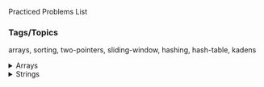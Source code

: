 Practiced Problems List

### Tags/Topics
arrays, sorting, two-pointers, sliding-window, hashing, hash-table, kadens

<!-- Arrays -->
<details>
<summary>Arrays</summary>

- https://leetcode.com/problems/valid-mountain-array/description/  ```Easy```
- https://leetcode.com/problems/two-sum-ii-input-array-is-sorted/description/ ```Medium``` ```Two Pointers```
</details>

<!-- Strings  -->
<details>
<summary>Strings</summary>

- https://leetcode.com/problems/valid-anagram/description/ ```Easy```
- 
</details>